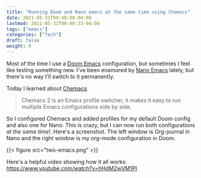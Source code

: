 ```yaml
---
title: "Running Doom and Nano emacs at the same time using Chemacs"
date: 2021-05-31T09:48:00-04:00
lastmod: 2021-05-31T09:48:33-04:00
tags: ["emacs"]
categories: ["Tech"]
draft: false
weight: 0
---
```


Most of the time I use a [Doom Emacs](https://github.com/hlissner/doom-emacs) configuration, but sometimes I feel like testing something new. I've been enamored by [Nano Emacs](https://github.com/rougier/nano-emacs) lately, but there's no way I'll switch to it permanently.

Today I learned about [Chemacs](https://github.com/plexus/chemacs2).

<!--more-->

> Chemacs 2 is an Emacs profile switcher, it makes it easy to run multiple Emacs configurations side by side.

So I configured Chemacs and added profiles for my default Doom config and also one for Nano. This is crazy, but I can now run both configurations _at the same time_!. Here's a screenshot. The left window is Org-journal in Nano and the right window is my org-mode configuration in Doom.

{{< figure src="two-emacs.png" >}}

Here's a helpful video showing how it all works: <https://www.youtube.com/watch?v=hHdM2wVM1PI>

[//]: # "Exported with love from a post written in Org mode"
[//]: # "- https://github.com/kaushalmodi/ox-hugo"
